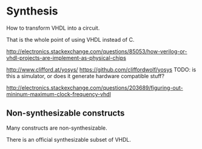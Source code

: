 # Synthesis

How to transform VHDL into a circuit.

That is the whole point of using VHDL instead of C.

<http://electronics.stackexchange.com/questions/85053/how-verilog-or-vhdl-projects-are-implement-as-physical-chips>

<http://www.clifford.at/yosys/> <https://github.com/cliffordwolf/yosys> TODO: is this a simulator, or does it generate hardware compatible stuff?

<http://electronics.stackexchange.com/questions/203689/figuring-out-mininum-maximum-clock-frequency-vhdl>

## Non-synthesizable constructs

Many constructs are non-synthesizable.

There is an official synthesizable subset of VHDL.

